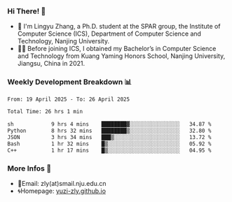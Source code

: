 ### Hi There! 👋 
- 🐳 I'm Lingyu Zhang, a Ph.D. student at the SPAR group, the Institute of Computer Science (ICS), Department of Computer Science and Technology, Nanjing University.
- 🧑‍🎓 Before joining ICS, I obtained my Bachelor’s in Computer Science and Technology from Kuang Yaming Honors School, Nanjing University, Jiangsu, China in 2021.

### Weekly Development Breakdown :bar_chart:

<!--START_SECTION:waka-->

```txt
From: 19 April 2025 - To: 26 April 2025

Total Time: 26 hrs 1 min

sh            9 hrs 4 mins    ████████▓░░░░░░░░░░░░░░░░   34.87 %
Python        8 hrs 32 mins   ████████▒░░░░░░░░░░░░░░░░   32.80 %
JSON          3 hrs 34 mins   ███▒░░░░░░░░░░░░░░░░░░░░░   13.72 %
Bash          1 hr 32 mins    █▒░░░░░░░░░░░░░░░░░░░░░░░   05.92 %
C++           1 hr 17 mins    █▒░░░░░░░░░░░░░░░░░░░░░░░   04.95 %
```

<!--END_SECTION:waka-->

<!--
### Github Contributions :octocat:

![](https://raw.githubusercontent.com/yuzi-zly/yuzi-zly/output/github-contribution-grid-snake.svg)              
-->

### More Infos 📖

- 📧Email: zly(at)smail.nju.edu.cn
- 🌀Homepage: [yuzi-zly.github.io](https://yuzi-zly.github.io/)
